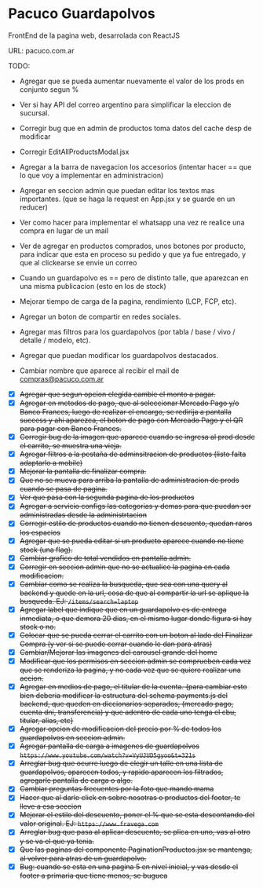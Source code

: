 # Pacuco Guardapolvos

FrontEnd de la pagina web, desarrolada con ReactJS

URL: pacuco.com.ar


TODO:

- Agregar que se pueda aumentar nuevamente el valor de los prods en conjunto segun %
- Ver si hay API del correo argentino para simplificar la eleccion de sucursal.

- Corregir bug que en admin de productos toma datos del cache desp de modificar
- Corregir EditAllProductsModal.jsx

- Agregar a la barra de navegacion los accesorios (intentar hacer == que lo que voy a implementar en administracion)
- Agregar en seccion admin que puedan editar los textos mas importantes. (que se haga la request en App.jsx y se guarde en un reducer)

- Ver como hacer para implementar el whatsapp una vez re realice una compra en lugar de un mail
- Ver de agregar en productos comprados, unos botones por producto, para indicar que esta en proceso su pedido y que ya fue entregado, y que al clickearse se envie un correo
- Cuando un guardapolvo es == pero de distinto talle, que aparezcan en una misma publicacion (esto en los de stock)
- Mejorar tiempo de carga de la pagina, rendimiento (LCP, FCP, etc).
- Agregar un boton de compartir en redes sociales.
- Agregar mas filtros para los guardapolvos (por tabla / base / vivo / detalle / modelo, etc).
- Agregar que puedan modificar los guardapolvos destacados.
- Cambiar nombre que aparece al recibir el mail de compras@pacuco.com.ar
- [x] ~~Agregar que segun opcion elegida cambie el monto a pagar.~~
- [x] ~~Agregar en metodos de pago, que al seleccionar Mercado Pago y/o Banco Frances, luego de realizar el encargo, se redirija a pantalla success y ahi aparezca, el boton de pago con Mercado Pago y el QR para pagar con Banco Frances.~~
- [x] ~~Corregir bug de la imagen que aparece cuando se ingresa al prod desde el carrito, se muestra una vieja.~~
- [x] ~~Agregar filtros a la pestaña de adminsitracion de productos (listo falta adaptarlo a mobile)~~
- [x] ~~Mejorar la pantalla de finalizar compra.~~
- [x] ~~Que no se mueva para arriba la pantalla de administracion de prods cuando se pasa de pagina.~~
- [x] ~~Ver que pasa con la segunda pagina de los productos~~
- [x] ~~Agregar a servicio configs las categorias y demas para que puedan ser administradas desde la administrtacion~~
- [x] ~~Corregir estilo de productos cuando no tienen descuento, quedan raros los espacios~~
- [x] ~~Agregar que se pueda editar si un producto aparece cuando no tiene stock (una flag).~~
- [x] ~~Cambiar grafico de total vendidos en pantalla admin.~~
- [x] ~~Corregir en seccion admin que no se actualice la pagina en cada modificacion.~~
- [x] ~~Cambiar como se realiza la busqueda, que sea con una query al backend y quede en la url, cosa de que al compartir la url se aplique la busqueda. EJ: `/items/search=laptop`~~
- [x] ~~Agregar label que indique que en un guardapolvo es de entrega inmediata, o que demora 20 dias, en el mismo lugar donde figura si hay stock o no.~~
- [x] ~~Colocar que se pueda cerrar el carrito con un boton al lado del Finalizar Compra (y ver si se puede cerrar cuando le dan para atras)~~
- [x] ~~Cambiar/Mejorar las imagenes del carousel grande del home~~
- [x] ~~Modificar que los permisos en seccion admin se comprueben cada vez que se renderiza la pagina, y no cada vez que se quiere realizar una accion.~~
- [x] ~~Agregar en medios de pago, el titular de la cuenta. {para cambiar esto bien deberia modificar la estructura del schema payments.js del backend, que queden en diccionarios separados,  (mercado pago, cuenta dni, transferencia) y que adentro de cada uno tenga el cbu, titular, alias, etc}~~
- [x] ~~Agregar opcion de modificacion del precio por % de todos los guardapolvos en seccion admin.~~
- [x] ~~Agregar pantalla de carga a imagenes de guardapolvos `https://www.youtube.com/watch?v=VyUJUD5gyoo&t=321s`~~
- [x] ~~Arreglar bug que ocurre luego de elegir un talle en una lista de guardapolvos, aparecen todos, y rapido aparecen los filtrados, agregarle pantalla de carga o algo.~~
- [x] ~~Cambiar preguntas frecuentes por la foto que mando mama~~
- [x] ~~Hacer que al darle click en sobre nosotras o productos del footer, te lleve a esa seccion~~
- [x] ~~Mejorar el estilo del descuento, poner el % que se esta descontando del valor original. EJ: `https://www.fravega.com`~~
- [x] ~~Arreglar bug que pasa al aplicar descuento, se plica en uno, vas al otro y se va el que ya tenia.~~
- [x] ~~Que las paginas del componente PaginationProductos.jsx se mantenga, al volver para atras de un guardapolvo.~~
- [x] ~~Bug: cuando se esta en una pagina 5 en nivel inicial, y vas desde el footer a primaria que tiene menos, se buguea~~
